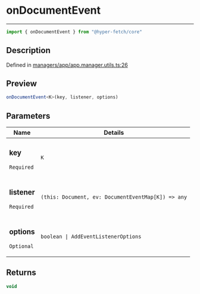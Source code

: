 

# onDocumentEvent

<div class="api-docs__separator" data-reactroot="">

---

</div><div class="api-docs__import" data-reactroot="">

```ts
import { onDocumentEvent } from "@hyper-fetch/core"
```

</div><div class="api-docs__section">

## Description

</div><div class="api-docs__description"><span class="api-docs__do-not-parse">



</span></div><p class="api-docs__definition">

Defined in [managers/app/app.manager.utils.ts:26](https://github.com/BetterTyped/hyper-fetch/blob/6c3eaa91/packages/core/src/managers/app/app.manager.utils.ts#L26)

</p><div class="api-docs__section">

## Preview

</div><div class="api-docs__preview fn">

```ts
onDocumentEvent<K>(key, listener, options)
```

</div><div class="api-docs__section">

## Parameters

</div><div class="api-docs__parameters"><table><thead><tr><th>Name</th><th>Details</th></tr></thead><tbody><tr param-data="key"><td class="api-docs__param-name required">

### key 

`Required`

</td><td class="api-docs__param-type">

`K`

</td></tr><tr param-data="listener"><td class="api-docs__param-name required">

### listener 

`Required`

</td><td class="api-docs__param-type">

`(this: Document, ev: DocumentEventMap[K]) => any`

</td></tr><tr param-data="options"><td class="api-docs__param-name optional">

### options 

`Optional`

</td><td class="api-docs__param-type">

`boolean | AddEventListenerOptions`

</td></tr></tbody></table></div><div class="api-docs__section">

## Returns

</div><div class="api-docs__returns">

```ts
void
```

</div>